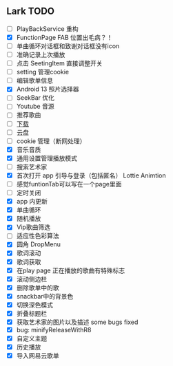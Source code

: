## Lark TODO

- [ ] PlayBackService 重构
- [x] FunctionPage FAB 位置出毛病？！
- [ ] 单曲循环对话框和致谢对话框没有icon
- [ ] 准确记录上次播放
- [ ] 点击 SeetingItem 直接调整开关
- [ ] setting 管理cookie
- [ ] 编辑歌单信息
- [x] Android 13 照片选择器
- [ ] SeekBar 优化
- [ ] Youtube 音源
- [ ] 推荐歌曲
- [ ] [下载](https://exoplayer.dev/downloading-media.html)
- [ ] 云盘
- [ ] cookie 管理（断网处理）
- [x] 音乐音质
- [x] 通用设置管理播放模式
- [ ] 搜索艺术家
- [x] 首次打开 app 引导与登录（包括匿名） Lottie Animtion
- [ ]  感觉funtionTab可以写在一个page里面
- [ ]  定时关闭
- [x] app 内更新
- [x] 单曲循环
- [x] 随机播放
- [x] Vip歌曲筛选
- [ ] 适应性色彩算法
- [x] 圆角 DropMenu
- [x] 歌词滚动
- [x] 歌词获取
- [x] 在play page 正在播放的歌曲有特殊标志
- [x] 滚动侧边栏 
- [x] 删除歌单中的歌
- [x] snackbar中的背景色 
- [x] 切换深色模式
- [x] 折叠标题栏
- [x] 获取艺术家的图片以及描述 some bugs  fixed
- [x] bug: minifyReleaseWithR8
- [x] 自定义主题 
- [x] 历史播放
- [x] 导入网易云歌单 